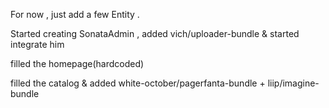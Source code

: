 For now , just add a few Entity .

Started creating SonataAdmin , added vich/uploader-bundle & started integrate him

filled the homepage(hardcoded)

filled the catalog & added white-october/pagerfanta-bundle + liip/imagine-bundle

